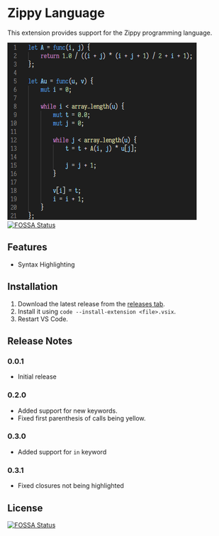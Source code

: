 # Zippy Language
This extension provides support for the Zippy programming language.

![example](example.png)
[![FOSSA Status](https://app.fossa.com/api/projects/git%2Bgithub.com%2Fzippy-lang%2Fzippy-vscode.svg?type=shield)](https://app.fossa.com/projects/git%2Bgithub.com%2Fzippy-lang%2Fzippy-vscode?ref=badge_shield)

## Features

- Syntax Highlighting

## Installation
1. Download the latest release from the [releases tab](https://github.com/zippy-lang/zippy-vscode/releases).
2. Install it using `code --install-extension <file>.vsix`.
3. Restart VS Code.

## Release Notes

### 0.0.1
- Initial release

### 0.2.0
- Added support for new keywords.
- Fixed first parenthesis of calls being yellow.

### 0.3.0
- Added support for `in` keyword

### 0.3.1
- Fixed closures not being highlighted


## License
[![FOSSA Status](https://app.fossa.com/api/projects/git%2Bgithub.com%2Fzippy-lang%2Fzippy-vscode.svg?type=large)](https://app.fossa.com/projects/git%2Bgithub.com%2Fzippy-lang%2Fzippy-vscode?ref=badge_large)